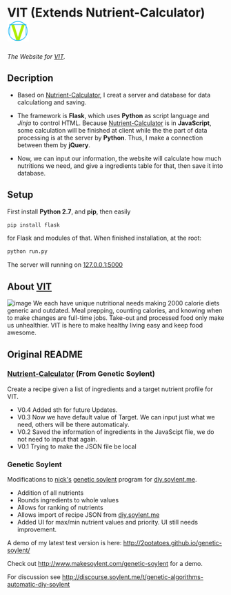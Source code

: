 # VIT  (Extends Nutrient-Calculator) <img src="https://github.com/lishiyi/VIT/blob/master/app/static/img/logo.png" width="50" height="50" /> 
*The Website for [VIT](http://www.vitmeals.com/).*

## Decription
* Based on [Nutrient-Calculator](https://github.com/lishiyi/Nutrient-Calculator), I creat a server and database for data
calculationg and saving.

* The framework is **Flask**, which uses **Python** as script language and *Jinja* to control HTML. Because 
[Nutrient-Calculator](https://github.com/lishiyi/Nutrient-Calculator) is in **JavaScript**, some calculation will be finished
at client while the the part of data processing is at the server by **Python**. Thus, I make a connection between them
by **jQuery**.

* Now, we can input our information, the website will calculate how much nutritions we need, and give a ingredients table 
for that, then save it into database.

## Setup
First install **Python 2.7**, and **pip**, then easily
```python
pip install flask
```
for Flask and modules of that. When finished installation, at the root:
```python
python run.py
```
The server will running on [127.0.0.1:5000](http://127.0.0.1:5000/)

## About [VIT](http://www.vitmeals.com/)

![image](http://static1.squarespace.com/static/55b679f0e4b0ce13f6ffee1b/55b68102e4b034a5976b98a8/55b68296e4b0cf84699c4a86/1438024345082/pitcher.png?format=50w) 
We each have unique nutritional needs making 2000 calorie diets generic and outdated. 
Meal prepping, counting calories, and knowing when to make changes are full-time jobs.
Take-out and processed food only make us unhealthier. 
VIT is here to make healthy living easy and keep food awesome.

## Original README

### [Nutrient-Calculator](https://github.com/lishiyi/Nutrient-Calculator) (From Genetic Soylent)

Create a recipe given a list of ingredients and a target nutrient profile for VIT.

* V0.4 Added sth for future Updates.
* V0.3 Now we have default value of Target. We can input just what we need, others will be there automaticaly.
* V0.2 Saved the information of ingredients in the JavaScipt flie, we do not need to input that again.
* V0.1 Trying to make the JSON file be local

### Genetic Soylent
Modifications to [nick's](https://github.com/nick) [genetic soylent](https://github.com/nick/genetic-soylent) program for [diy.soylent.me](http://diy.soylent.me).

*   Addition of all nutrients
*   Rounds ingredients to whole values
*   Allows for ranking of nutrients
*   Allows import of recipe JSON from [diy.soylent.me](http://diy.soylent.me)
*   Added UI for max/min nutrient values and priority. UI still needs improvement.

A demo of my latest test version is here: http://2potatoes.github.io/genetic-soylent/

Check out http://www.makesoylent.com/genetic-soylent for a demo.

For discussion see http://discourse.soylent.me/t/genetic-algorithms-automatic-diy-soylent
